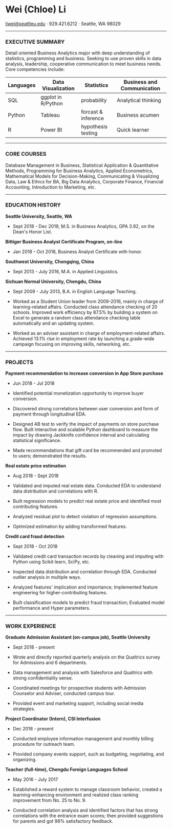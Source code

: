 Wei (Chloe) Li
==============

<liwei@seattleu.edu> · 929.421.6212 · Seattle, WA 98029

------------------------------------------------------------------------

### EXECUTIVE SUMMARY

Detail oriented Business Analytics major with deep understanding of statistics, programming and business. Seeking to use proven skills in data analysis, leadership, cooperative communication to meet business needs. Core competencies include:

| Languages | Data Visualization | Statistics          | Business and Communication |
|-----------|--------------------|---------------------|----------------------------|
| SQL       | ggplot in R/Python | probability         | Analytical thinking        |
| Python    | Tableau            | forcast & inference | Business acumen            |
| R         | Power BI           | hypothesis testing  | Quick learner              |

------------------------------------------------------------------------

### CORE COURSES

Database Management in Business, Statistical Application & Quantitative Methods, Programming for Business Analytics, Applied Econometrics, Mathematical Models for Decision-Making, Communicating & Visualizing Data, Law & Ethics for BA, Big Data Analytics, Corporate Finance, Financial Accounting, Introduction to Marketing, etc.

------------------------------------------------------------------------

### EDUCATION HISTORY

**Seattle University, Seattle, WA**

-   Sept 2018 - Dec 2019, M.S. in Business Analytics, GPA 3.92, on the Dean's Honor List.

**Bittiger Business Analyst Certificate Program, on-line**

-   Jan 2018 - Oct 2018, Business Analyst Certificate with honor.

**Southwest University, Chongqing, China**

-   Sept 2013 - July 2016, M.A. in Applied Linguistics.

**Sichuan Normal University, Chengdu, China**

-   Sept 2009 - July 2013, B.A. in English Language Teaching.

-   Worked as a Student Union leader from 2009-2016, mainly in charge of learning-related affairs. Conducted class attendance checking of 20 schools. Improved work efficiency by 87.5% by building a system on Excel to generate a random class attendance checking table automatically and an updating system.

-   Worked as an adviser assistant in charge of employment-related affairs. Achieved 13.1% rise in employment rate by launching a grade-wide campaign focusing on improving skills, networking, etc.

------------------------------------------------------------------------

### PROJECTS

**Payment recommendation to increase conversion in App Store purchase**

-   Jun 2018 - Jul 2018

-   Identified potential monetization opportunity to improve buyer conversion.

-   Discovered strong correlations between user conversion and form of payment through longitudinal EDA.

-   Designed AB test to verify the impact of payments on store purchase flow. Built interactive and scalable Python dashboard to measure the impact by drawing Jackknife confidence interval and calculating statistical significance.

-   Made recommendations that gift card be recommended and promoted to users; demonstrated the results.

**Real estate price estimation**

-   Aug 2018 - Sept 2018

-   Validated and imputed real estate data. Conducted EDA to understand data distribution and correlations with R.

-   Built regression models to predict real estate price and identified most contributing features.

-   Analyzed residual plot to detect violation of regression assumptions.

-   Optimized estimation by adding transformed features.

**Credit card fraud detection**

-   Sept 2018 - Oct 2018

-   Validated credit card transaction records by cleaning and imputing with Python using Scikit learn, SciPy, etc.

-   Inspected data distribution and correlation through EDA. Conducted outlier analysis in multiple ways.

-   Analyzed features' implication and importance; Implemented feature engineering for higher-contributing features.

-   Built classification models to predict fraud transaction; Evaluated model performance and Hyper parameters.

------------------------------------------------------------------------

### WORK EXPERIENCE

**Graduate Admission Assistant (on-campus job), Seattle University**

-   Sept 2018 - present

-   Wrote and directly reported quarterly analysis on the Qualtrics survey for Admissions and 6 departments.

-   Data management and analysis with Salesforce and Qualtrics with strong confidentiality sense.

-   Coordinated meetings for prospective students with Admission Counselor and Adviser, conducted campus tour.

-   Provided event and marketing support, including social media strategies.

**Project Coordinator (Intern), CSI Interfusion**

-   Dec 2018 - present

-   Conducted employee information management and monthly billing procedure for outreach team.

-   Provided company events support, such as budgeting, negotiating, and organizing.

**Teacher (full-time), Chengdu Foreign Languages School**

-   May 2016 - July 2017

-   Established a reward system to manage classroom behavior, created a learning-enhancing environment and realized class ranking improvement from No. 25 to No. 9.

-   Conducted correlation analysis and identified factors that has strong correlations with the entrance exam scores; then provided suggestions for parents and got 98% satisfactory feedback.
